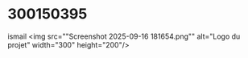 # 300150395
ismail
<img src=""Screenshot 2025-09-16 181654.png"" alt="Logo du projet" width="300" height="200"/>



